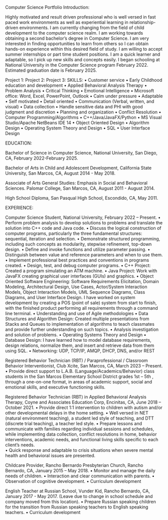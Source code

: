 Computer Science Portfolio
Introduction:

Highly motivated and result driven professional who is well versed in fast paced work environments as well as experiential learning in relationship-driven environments. I am currently changing from the field of child development to the computer science realm. I am working towards obtaining a second bachelor’s degree in Computer Science. I am very interested in finding opportunities to learn from others so I can obtain hands-on experience within this desired field of study. I am willing to accept summer internships or part time student positions. I am a quick learner and adaptable, so I pick up new skills and concepts easily. I began schooling at National University in the Computer Science program February 2022. Estimated graduation date is February 2025.

Project 1: 
Project 2: 
Project 3: 
SKILLS:
•	Customer service 
•	Early Childhood education and development
•	Applied Behavioral Analysis Therapy
•	Problem Analysis
•	Critical Thinking
•	Emotional Intelligence
•	Microsoft office: Word, Excel, PowerPoint, Outlook
•	Calm under pressure
•	Adaptable
•	Self motivated
•	Detail oriented
•	Communication (Verbal, written, and visual)
•	Data collection
•	Handle sensitive data and PHI with good judgment and discretion
•	Planning and organization
•	Conflict Resolution
•	Computer Programming/Algorithms
•	C++/Java/JavaFX/Python
•	MS Visual Studio/Apache NetBeans IDE 14
•	Object Oriented Design
•	Algorithm Design
•	Operating System Theory and Design
•	SQL
•	User Interface Design

EDUCATION:

Bachelor of Science in Computer Science, National University, San Diego, CA, February 2022-February 2025. 

Bachelor of Arts in Child and Adolescent Development, California State University, San Marcos, CA, August 2014 - May 2018. 

Associate of Arts General Studies: Emphasis in Social and Behavioral Sciences.
Palomar College, San Marcos, CA, August 2011 - August 2014.

High School Diploma, San Pasqual High School, Escondido, CA, May 2011.

EXPERIENCE:

Computer Science Student, National University, February 2022 – Present.
•	Perform problem analysis to develop solutions to problems and translate the solution into C++ code and Java code.
•	Discuss the logical construction of computer programs, particularly the three fundamental structures: sequential, iteration and selection.
•	Demonstrate structured programming, including such concepts as modularity, stepwise refinement, top-down design.
•	Define and invoke functions and utilize parameter passing.
•	Distinguish between value and reference parameters and when to use them.
•	Implement professional best practices and conventions in programs created.
•	Design, test, and debug computer programs.
•	C++ Project: Created a program simulating an ATM machine.
•	Java Project: Work with JavaFX creating graphical user interfaces (GUIs) and graphics.
•	Object Oriented Software Engineering: Software Requirements Elicitation, Domain Modeling, Architectural Design, Use Cases, Actor/System Interaction Models, Object Interaction Models, UML Sequence Diagrams, Class Diagrams, and User Interface Design. I have worked on system development by creating a POS (point of sale) system from start to finish, with the finished product performing all requirements through a command line terminal. 
•	Understanding and use of Agile methodologies
•	Data Structures and Algorithm Design: Created multiple presentations from Stacks and Queues to implementation of algorithms to teach classmates and provide further understanding on such topics.
•	Analysis investigation and solution of problems.
•	Operating Systems Theory and Design
•	Database Design: I have learned how to model database requirements, design relations, normalize them, and insert and retrieve data from them using SQL.
•	Networking: UDP, TCP/IP, AMQP, DHCP, DNS, and/or REST

Registered Behavior Technician (RBT) / Paraprofessional / Classroom Behavior Interventionist, Club Xcite, San Marcos, CA, March 2023 – Present. 
•	Provide direct support to L.A.B. (Language/Academics/Behavior) class students in the San Marcos Elementary School District grades 1st – 5th , through a one-on-one format, in areas of academic support, social and emotional skills, and executive functioning skills. 

Registered Behavior Technician (RBT) in Applied Behavioral Analysis Therapy, Coyne and Associates Education Corp, Encinitas, CA, June 2018 – October 2021.
•	Provide direct 1:1 intervention to children with autism and/or other developmental delays in the home setting. 
•	Well versed in NET (natural environment teaching), a student led style of teaching, and DTT (discrete trial teaching), a teacher led style.	
•	Prepare lessons and communicate with families regarding individual sessions and schedules, while implementing data collection, conflict resolutions in home, behavior interventions, academic needs, and functional living skills specific to each client’s needs.  
•	Quick response and adaptable to crisis situations when severe mental health and behavioral issues are presented.

Childcare Provider, Rancho Bernardo Presbyterian Church, Rancho Bernardo, CA, January 2015 – May 2018.
•	Monitor and manage the daily needs of children.
•	Interaction and clear communication with parents.
•	Observation of cognitive development. 
•	Curriculum development

English Teacher at Russian School, Vunder Kid, Rancho Bernardo, CA, January 2017 - May 2017. (Leave due to change in school schedule and company moved from this location).
•	Prepare Russian speaking children for the transition from Russian speaking teachers to English speaking teachers. 
•	Curriculum development

